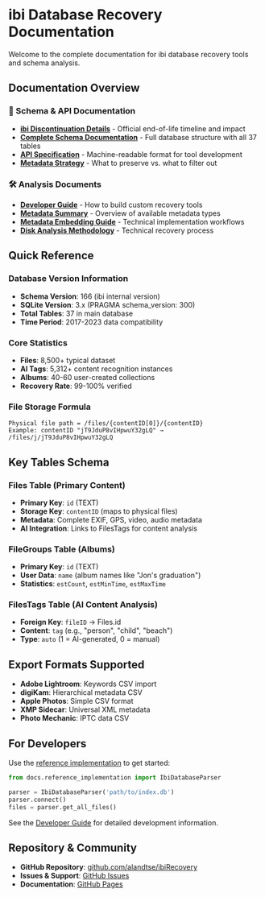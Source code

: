 # ibi Database Recovery Documentation

Welcome to the complete documentation for ibi database recovery tools and schema analysis.

## Documentation Overview

### 📖 Schema & API Documentation
- **[ibi Discontinuation Details](ibi_discontinuation.md)** - Official end-of-life timeline and impact
- **[Complete Schema Documentation](schema_documentation.md)** - Full database structure with all 37 tables
- **[API Specification](api_specification.json)** - Machine-readable format for tool development
- **[Metadata Strategy](metadata_strategy.md)** - What to preserve vs. what to filter out

### 🛠️ Analysis Documents  
- **[Developer Guide](developer_guide.md)** - How to build custom recovery tools
- **[Metadata Summary](metadata_summary.md)** - Overview of available metadata types
- **[Metadata Embedding Guide](metadata_embedding_guide.md)** - Technical implementation workflows
- **[Disk Analysis Methodology](disk_analysis_methodology.md)** - Technical recovery process

## Quick Reference

### Database Version Information
- **Schema Version**: 166 (ibi internal version)
- **SQLite Version**: 3.x (PRAGMA schema_version: 300)
- **Total Tables**: 37 in main database
- **Time Period**: 2017-2023 data compatibility

### Core Statistics
- **Files**: 8,500+ typical dataset
- **AI Tags**: 5,312+ content recognition instances  
- **Albums**: 40-60 user-created collections
- **Recovery Rate**: 99-100% verified

### File Storage Formula
```
Physical file path = /files/{contentID[0]}/{contentID}
Example: contentID "jT9JduP8vIHpwuY32gLQ" → /files/j/jT9JduP8vIHpwuY32gLQ
```

## Key Tables Schema

### Files Table (Primary Content)
- **Primary Key**: `id` (TEXT)
- **Storage Key**: `contentID` (maps to physical files)
- **Metadata**: Complete EXIF, GPS, video, audio metadata
- **AI Integration**: Links to FilesTags for content analysis

### FileGroups Table (Albums)
- **Primary Key**: `id` (TEXT) 
- **User Data**: `name` (album names like "Jon's graduation")
- **Statistics**: `estCount`, `estMinTime`, `estMaxTime`

### FilesTags Table (AI Content Analysis)
- **Foreign Key**: `fileID` → Files.id
- **Content**: `tag` (e.g., "person", "child", "beach")
- **Type**: `auto` (1 = AI-generated, 0 = manual)

## Export Formats Supported

- **Adobe Lightroom**: Keywords CSV import
- **digiKam**: Hierarchical metadata CSV
- **Apple Photos**: Simple CSV format
- **XMP Sidecar**: Universal XML metadata
- **Photo Mechanic**: IPTC data CSV

## For Developers

Use the [reference implementation](reference_implementation.py) to get started:

```python
from docs.reference_implementation import IbiDatabaseParser

parser = IbiDatabaseParser('path/to/index.db')
parser.connect()
files = parser.get_all_files()
```

See the [Developer Guide](developer_guide.md) for detailed development information.

## Repository & Community

- **GitHub Repository**: [github.com/alandtse/ibiRecovery](https://github.com/alandtse/ibiRecovery)
- **Issues & Support**: [GitHub Issues](https://github.com/alandtse/ibiRecovery/issues)
- **Documentation**: [GitHub Pages](https://alandtse.github.io/ibiRecovery/)